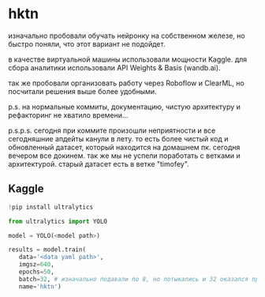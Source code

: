 # hktn


изначально пробовали обучать нейронку на собственном железе, но быстро поняли, что этот вариант не подойдет.

в качестве виртуальной машины использовали мощности Kaggle. для сбора аналитики использовали API Weights & Basis (wandb.ai).

так же пробовали организовать работу через Roboflow и ClearML, но посчитали решения выше более удобными.

p.s. на нормальные коммиты, документацию, чистую архитектуру и рефакторинг не хватило времени...

p.s.p.s. сегодня при коммите произошли неприятности и все сегодняшние апдейты канули в лету. то есть более чистый код и обновленный датасет, который находится на домашнем пк. сегодня вечером все докинем. так же мы не успели поработать с ветками и архитектурой. старый датасет есть в ветке "timofey".


## Kaggle

```python
!pip install ultralytics
```

```python
from ultralytics import YOLO

model = YOLO(<model path>)

results = model.train(
   data='<data yaml path>',
   imgsz=640,
   epochs=50,
   batch=32, # изначально подавали по 8, но потыкались и 32 оказался продуктивнее всех
   name='hktn')
```

